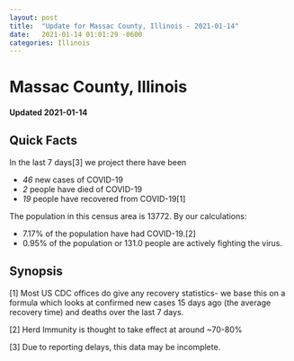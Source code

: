 ```yaml
---
layout: post
title:  "Update for Massac County, Illinois - 2021-01-14"
date:   2021-01-14 01:01:29 -0600
categories: Illinois
---
```


# Massac County, Illinois
#### Updated 2021-01-14

## Quick Facts

In the last 7 days[3] we project there have been
- *46* new cases of COVID-19
- *2* people have died of COVID-19
- *19* people have recovered from COVID-19[1]

The population in this census area is 13772. By our calculations:
- 7.17% of the population have had COVID-19.[2]
- 0.95% of the population or 131.0 people are actively fighting the virus.

## Synopsis




[1] Most US CDC offices do give any recovery statistics- we base this on a formula which looks at confirmed new cases
15 days ago (the average recovery time) and deaths over the last 7 days.

[2] Herd Immunity is thought to take effect at around ~70-80%

[3] Due to reporting delays, this data may be incomplete.
 
    